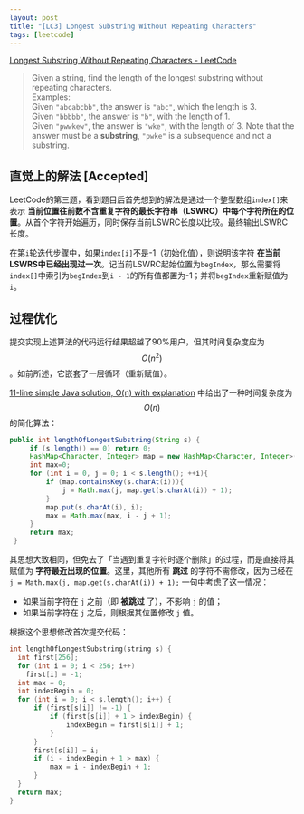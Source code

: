 ```yaml
---
layout: post
title: "[LC3] Longest Substring Without Repeating Characters"
tags: [leetcode]
---
```


[Longest Substring Without Repeating Characters - LeetCode](https://leetcode.com/problems/longest-substring-without-repeating-characters/)

> Given a string, find the length of the longest substring without repeating characters.<br>
>Examples:<br>
>Given `"abcabcbb"`, the answer is `"abc"`, which the length is 3.<br>
>Given `"bbbbb"`, the answer is `"b"`, with the length of 1.<br>
>Given `"pwwkew"`, the answer is `"wke"`, with the length of 3. Note that the answer must be a **substring**, `"pwke"` is a subsequence and not a substring.

## 直觉上的解法 [Accepted]

LeetCode的第三题，看到题目后首先想到的解法是通过一个整型数组`index[]`来表示 **当前位置往前数不含重复字符的最长字符串（LSWRC）中每个字符所在的位置**。从首个字符开始遍历，同时保存当前LSWRC长度以比较。最终输出LSWRC长度。

在第`i`轮迭代步骤中，如果`index[i]`不是-1（初始化值），则说明该字符 **在当前LSWRS中已经出现过一次**。记当前LSWRC起始位置为`begIndex`，那么需要将`index[]`中索引为`begIndex`到`i - 1`的所有值都置为-1；并将`begIndex`重新赋值为`i`。

## 过程优化

提交实现上述算法的代码运行结果超越了90%用户，但其时间复杂度应为 $$O(n^2)$$。如前所述，它嵌套了一层循环（重新赋值）。

[11-line simple Java solution, O(n) with explanation](https://leetcode.com/problems/longest-substring-without-repeating-characters/discuss/1729/11-line-simple-Java-solution-O(n)-with-explanation) 中给出了一种时间复杂度为 $$O(n)$$ 的简化算法：

```java
public int lengthOfLongestSubstring(String s) {
     if (s.length() == 0) return 0;
     HashMap<Character, Integer> map = new HashMap<Character, Integer>();
     int max=0;
     for (int i = 0, j = 0; i < s.length(); ++i){
         if (map.containsKey(s.charAt(i))){
             j = Math.max(j, map.get(s.charAt(i)) + 1);
         }
         map.put(s.charAt(i), i);
         max = Math.max(max, i - j + 1);
     }
     return max;
 }
```

其思想大致相同，但免去了「当遇到重复字符时逐个删除」的过程，而是直接将其赋值为 **字符最近出现的位置**。这里，其他所有 **跳过** 的字符不需修改，因为已经在 `j = Math.max(j, map.get(s.charAt(i)) + 1);` 一句中考虑了这一情况：
- 如果当前字符在 `j` 之前（即 **被跳过** 了），不影响 `j` 的值；
- 如果当前字符在 `j` 之后，则根据其位置修改 `j` 值。

根据这个思想修改首次提交代码：

```c++
int lengthOfLongestSubstring(string s) {
  int first[256];
  for (int i = 0; i < 256; i++)
    first[i] = -1;
  int max = 0;
  int indexBegin = 0;
  for (int i = 0; i < s.length(); i++) {
      if (first[s[i]] != -1) {
          if (first[s[i]] + 1 > indexBegin) {
              indexBegin = first[s[i]] + 1;
          }
      }
      first[s[i]] = i;
      if (i - indexBegin + 1 > max) {
          max = i - indexBegin + 1;
      }
  }
  return max;
}
```
